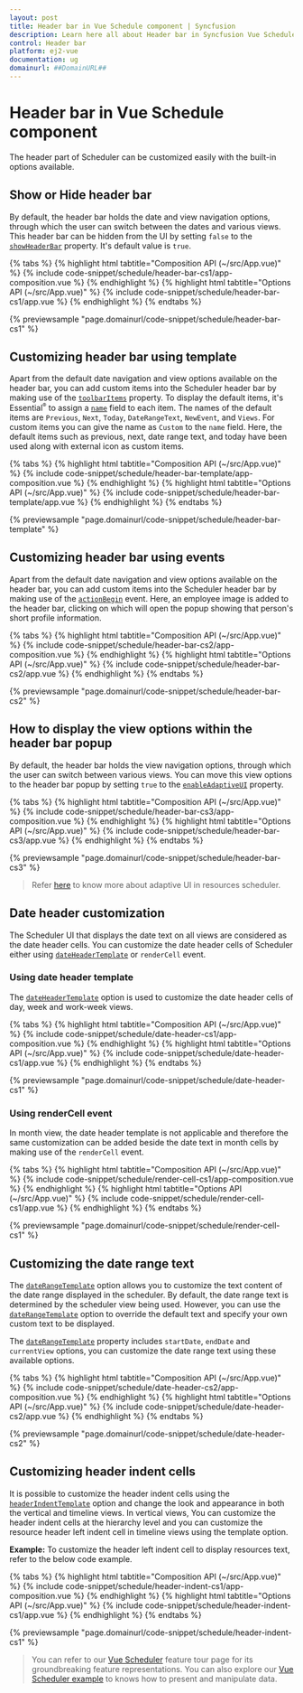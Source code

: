 ```yaml
---
layout: post
title: Header bar in Vue Schedule component | Syncfusion
description: Learn here all about Header bar in Syncfusion Vue Schedule component of Syncfusion Essential JS 2 and more.
control: Header bar 
platform: ej2-vue
documentation: ug
domainurl: ##DomainURL##
---
```


# Header bar in Vue Schedule component

The header part of Scheduler can be customized easily with the built-in options available.

## Show or Hide header bar

By default, the header bar holds the date and view navigation options, through which the user can switch between the dates and various views. This header bar can be hidden from the UI by setting `false` to the [`showHeaderBar`](../api/schedule/#showheaderbar) property. It's default value is `true`.

{% tabs %}
{% highlight html tabtitle="Composition API (~/src/App.vue)" %}
{% include code-snippet/schedule/header-bar-cs1/app-composition.vue %}
{% endhighlight %}
{% highlight html tabtitle="Options API (~/src/App.vue)" %}
{% include code-snippet/schedule/header-bar-cs1/app.vue %}
{% endhighlight %}
{% endtabs %}
        
{% previewsample "page.domainurl/code-snippet/schedule/header-bar-cs1" %}

## Customizing header bar using template

Apart from the default date navigation and view options available on the header bar, you can add custom items into the Scheduler header bar by making use of the [`toolbarItems`](https://ej2.syncfusion.com/vue/documentation/api/schedule/#toolbaritems) property. To display the default items, it's Essential<sup style="font-size:70%">&reg;</sup> to assign a [`name`](https://ej2.syncfusion.com/vue/documentation/api/schedule/toolbarItemModel/#name) field to each item. The names of the default items are `Previous`, `Next`, `Today`, `DateRangeText`, `NewEvent`, and `Views`. For custom items you can give the name as `Custom` to the `name` field. Here, the default items such as previous, next, date range text, and today have been used along with external icon as custom items.

{% tabs %}
{% highlight html tabtitle="Composition API (~/src/App.vue)" %}
{% include code-snippet/schedule/header-bar-template/app-composition.vue %}
{% endhighlight %}
{% highlight html tabtitle="Options API (~/src/App.vue)" %}
{% include code-snippet/schedule/header-bar-template/app.vue %}
{% endhighlight %}
{% endtabs %}

{% previewsample "page.domainurl/code-snippet/schedule/header-bar-template" %}

## Customizing header bar using events

Apart from the default date navigation and view options available on the header bar, you can add custom items into the Scheduler header bar by making use of the [`actionBegin`](https://ej2.syncfusion.com/vue/documentation/api/schedule#actionbegin) event. Here, an employee image is added to the header bar, clicking on which will open the popup showing that person's short profile information.

{% tabs %}
{% highlight html tabtitle="Composition API (~/src/App.vue)" %}
{% include code-snippet/schedule/header-bar-cs2/app-composition.vue %}
{% endhighlight %}
{% highlight html tabtitle="Options API (~/src/App.vue)" %}
{% include code-snippet/schedule/header-bar-cs2/app.vue %}
{% endhighlight %}
{% endtabs %}
        
{% previewsample "page.domainurl/code-snippet/schedule/header-bar-cs2" %}

## How to display the view options within the header bar popup

By default, the header bar holds the view navigation options, through which the user can switch between various views. You can move this view options to the header bar popup by setting `true` to the [`enableAdaptiveUI`](../api/schedule/#enableadaptiveui) property.

{% tabs %}
{% highlight html tabtitle="Composition API (~/src/App.vue)" %}
{% include code-snippet/schedule/header-bar-cs3/app-composition.vue %}
{% endhighlight %}
{% highlight html tabtitle="Options API (~/src/App.vue)" %}
{% include code-snippet/schedule/header-bar-cs3/app.vue %}
{% endhighlight %}
{% endtabs %}
        
{% previewsample "page.domainurl/code-snippet/schedule/header-bar-cs3" %}

> Refer [here](./resources/#adaptive-ui-in-desktop) to know more about adaptive UI in resources scheduler.

## Date header customization

The Scheduler UI that displays the date text on all views are considered as the date header cells. You can customize the date header cells of Scheduler either using [`dateHeaderTemplate`](../api/schedule/#dateheadertemplate) or `renderCell` event.

### Using date header template

The [`dateHeaderTemplate`](../api/schedule/#dateheadertemplate) option is used to customize the date header cells of day, week and work-week views.

{% tabs %}
{% highlight html tabtitle="Composition API (~/src/App.vue)" %}
{% include code-snippet/schedule/date-header-cs1/app-composition.vue %}
{% endhighlight %}
{% highlight html tabtitle="Options API (~/src/App.vue)" %}
{% include code-snippet/schedule/date-header-cs1/app.vue %}
{% endhighlight %}
{% endtabs %}
        
{% previewsample "page.domainurl/code-snippet/schedule/date-header-cs1" %}

### Using renderCell event

In month view, the date header template is not applicable and therefore the same customization can be added beside the date text in month cells by making use of the `renderCell` event.

{% tabs %}
{% highlight html tabtitle="Composition API (~/src/App.vue)" %}
{% include code-snippet/schedule/render-cell-cs1/app-composition.vue %}
{% endhighlight %}
{% highlight html tabtitle="Options API (~/src/App.vue)" %}
{% include code-snippet/schedule/render-cell-cs1/app.vue %}
{% endhighlight %}
{% endtabs %}
        
{% previewsample "page.domainurl/code-snippet/schedule/render-cell-cs1" %}

## Customizing the date range text

The [`dateRangeTemplate`](https://ej2.syncfusion.com/vue/documentation/api/schedule/#daterangetemplate) option allows you to customize the text content of the date range displayed in the scheduler. By default, the date range text is determined by the scheduler view being used. However, you can use the [`dateRangeTemplate`](https://ej2.syncfusion.com/vue/documentation/api/schedule/#daterangetemplate) option to override the default text and specify your own custom text to be displayed.

The [`dateRangeTemplate`](https://ej2.syncfusion.com/vue/documentation/api/schedule/#daterangetemplate) property includes `startDate`, `endDate` and `currentView` options, you can customize the date range text using these available options.

{% tabs %}
{% highlight html tabtitle="Composition API (~/src/App.vue)" %}
{% include code-snippet/schedule/date-header-cs2/app-composition.vue %}
{% endhighlight %}
{% highlight html tabtitle="Options API (~/src/App.vue)" %}
{% include code-snippet/schedule/date-header-cs2/app.vue %}
{% endhighlight %}
{% endtabs %}
        
{% previewsample "page.domainurl/code-snippet/schedule/date-header-cs2" %}

## Customizing header indent cells

It is possible to customize the header indent cells using the [`headerIndentTemplate`](https://ej2.syncfusion.com/vue/documentation/api/schedule#headerindenttemplate) option and change the look and appearance in both the vertical and timeline views. In vertical views, You can customize the header indent cells at the hierarchy level and you can customize the resource header left indent cell in timeline views using the template option.

**Example:** To customize the header left indent cell to display resources text, refer to the below code example.

{% tabs %}
{% highlight html tabtitle="Composition API (~/src/App.vue)" %}
{% include code-snippet/schedule/header-indent-cs1/app-composition.vue %}
{% endhighlight %}
{% highlight html tabtitle="Options API (~/src/App.vue)" %}
{% include code-snippet/schedule/header-indent-cs1/app.vue %}
{% endhighlight %}
{% endtabs %}
        
{% previewsample "page.domainurl/code-snippet/schedule/header-indent-cs1" %}

> You can refer to our [Vue Scheduler](https://www.syncfusion.com/vue-components/vue-scheduler) feature tour page for its groundbreaking feature representations. You can also explore our [Vue Scheduler example](https://ej2.syncfusion.com/vue/demos/#/material/schedule/overview.html) to knows how to present and manipulate data.